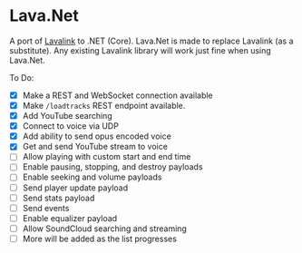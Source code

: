 # Lava.Net
A port of [Lavalink](https://github.com/Frederikam/Lavalink) to .NET (Core). Lava.Net is made to replace Lavalink (as a substitute). Any existing Lavalink library will work just fine when using Lava.Net.

To Do:
 - [x] Make a REST and WebSocket connection available
 - [x] Make `/loadtracks` REST endpoint available.
 - [x] Add YouTube searching
 - [x] Connect to voice via UDP
 - [x] Add ability to send opus encoded voice
 - [x] Get and send YouTube stream to voice
 - [ ] Allow playing with custom start and end time
 - [ ] Enable pausing, stopping, and destroy payloads
 - [ ] Enable seeking and volume payloads
 - [ ] Send player update payload
 - [ ] Send stats payload
 - [ ] Send events
 - [ ] Enable equalizer payload
 - [ ] Allow SoundCloud searching and streaming
 - [ ] More will be added as the list progresses
